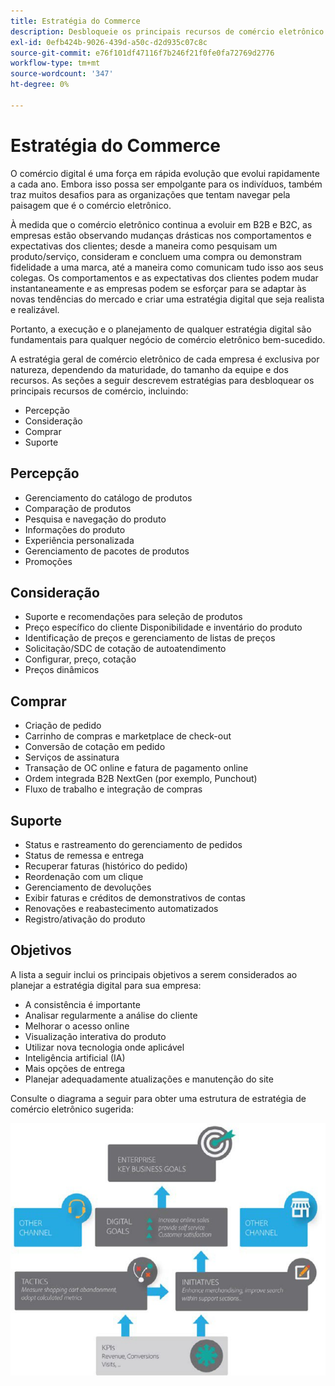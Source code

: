 ```yaml
---
title: Estratégia do Commerce
description: Desbloqueie os principais recursos de comércio eletrônico usando nossa estrutura de estratégia sugerida.
exl-id: 0efb424b-9026-439d-a50c-d2d935c07c8c
source-git-commit: e76f101df47116f7b246f21f0fe0fa72769d2776
workflow-type: tm+mt
source-wordcount: '347'
ht-degree: 0%

---
```


# Estratégia do Commerce

O comércio digital é uma força em rápida evolução que evolui rapidamente a cada ano. Embora isso possa ser empolgante para os indivíduos, também traz muitos desafios para as organizações que tentam navegar pela paisagem que é o comércio eletrônico.

À medida que o comércio eletrônico continua a evoluir em B2B e B2C, as empresas estão observando mudanças drásticas nos comportamentos e expectativas dos clientes; desde a maneira como pesquisam um produto/serviço, consideram e concluem uma compra ou demonstram fidelidade a uma marca, até a maneira como comunicam tudo isso aos seus colegas. Os comportamentos e as expectativas dos clientes podem mudar instantaneamente e as empresas podem se esforçar para se adaptar às novas tendências do mercado e criar uma estratégia digital que seja realista e realizável.

Portanto, a execução e o planejamento de qualquer estratégia digital são fundamentais para qualquer negócio de comércio eletrônico bem-sucedido.

A estratégia geral de comércio eletrônico de cada empresa é exclusiva por natureza, dependendo da maturidade, do tamanho da equipe e dos recursos. As seções a seguir descrevem estratégias para desbloquear os principais recursos de comércio, incluindo:

- Percepção
- Consideração
- Comprar
- Suporte

## Percepção

- Gerenciamento do catálogo de produtos
- Comparação de produtos
- Pesquisa e navegação do produto
- Informações do produto
- Experiência personalizada
- Gerenciamento de pacotes de produtos
- Promoções

## Consideração

- Suporte e recomendações para seleção de produtos
- Preço específico do cliente Disponibilidade e inventário do produto
- Identificação de preços e gerenciamento de listas de preços
- Solicitação/SDC de cotação de autoatendimento
- Configurar, preço, cotação
- Preços dinâmicos

## Comprar

- Criação de pedido
- Carrinho de compras e marketplace de check-out
- Conversão de cotação em pedido
- Serviços de assinatura
- Transação de OC online e fatura de pagamento online
- Ordem integrada B2B NextGen (por exemplo, Punchout)
- Fluxo de trabalho e integração de compras

## Suporte

- Status e rastreamento do gerenciamento de pedidos
- Status de remessa e entrega
- Recuperar faturas (histórico do pedido)
- Reordenação com um clique
- Gerenciamento de devoluções
- Exibir faturas e créditos de demonstrativos de contas
- Renovações e reabastecimento automatizados
- Registro/ativação do produto

## Objetivos

A lista a seguir inclui os principais objetivos a serem considerados ao planejar a estratégia digital para sua empresa:

- A consistência é importante
- Analisar regularmente a análise do cliente
- Melhorar o acesso online
- Visualização interativa do produto
- Utilizar nova tecnologia onde aplicável
- Inteligência artificial (IA)
- Mais opções de entrega
- Planejar adequadamente atualizações e manutenção do site

Consulte o diagrama a seguir para obter uma estrutura de estratégia de comércio eletrônico sugerida:

![Diagrama da estrutura estratégica do Commerce](../../assets/playbooks/commerce-strategy-framework.png)
